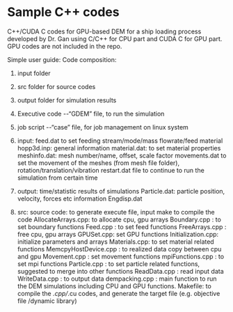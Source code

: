 # Sample C++ codes 
C++/CUDA C codes for GPU-based DEM for a ship loading process developed by Dr. Gan using C/C++ for CPU part and CUDA C for GPU part. GPU codes are not included in the repo. 

Simple user guide:
Code composition: 
1) input folder
2) src folder for source codes
3) output folder for simulation results
4) Executive code --“GDEM” file, to run the simulation
5) job script --“case” file, for job management on linux system

1) input: 
feed.dat to set feeding stream/mode/mass flowrate/feed material
hopp3d.inp: general information
material.dat:  to set material properties
meshinfo.dat: mesh number/name, offset, scale factor
movements.dat to set the movement of the meshes (from mesh file folder), rotation/translation/vibration
restart.dat file to  continue to run the simulation from certain time

2) output:  time/statistic results of simulations
Particle.dat: particle position, velocity, forces etc information
Engdisp.dat 

3) src:  source code: to generate execute file, input make to compile the code
AllocateArrays.cpp: to allocate cpu, gpu arrays
Boundary.cpp : to set boundary functions
Feed.cpp : to set feed functions
FreeArrays.cpp : free cpu, gpu arrays
GPUSet.cpp: set GPU functions
Initialization.cpp: initialize parameters and arrays
Materials.cpp: to set material related functions
MemcpyHostDevice.cpp : to realized data copy between cpu and gpu
Movement.cpp  : set movement functions
mpiFunctions.cpp : to set mpi functions
Particle.cpp  : to set particle related functions, suggested to merge into other functions
ReadData.cpp : read input data
WriteData.cpp : to output data
dempacking.cpp : main function to run the DEM simulations including CPU and GPU functions.
Makefile: to compile the *.cpp/*.cu codes, and generate the target file (e.g. objective file /dynamic library)
